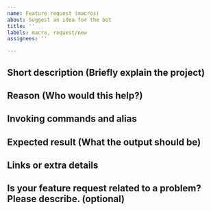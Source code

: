 ```yaml
---
name: Feature request (macros)
about: Suggest an idea for the bot
title: ''
labels: macro, request/new
assignees: ''

---
```


## Short description (Briefly explain the project)

## Reason (Who would this help?)

## Invoking commands and alias

## Expected result (What the output should be)

## Links or extra details

## Is your feature request related to a problem? Please describe. (optional)


```

